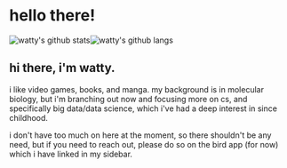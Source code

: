 # hello there!

<p align="center">
  
<img src="https://github-readme-stats-khaki-gamma.vercel.app/api?username=wattyven&count_private=true&show_icons=true&line_height=24" alt="watty's github stats"/><img src="https://github-readme-stats-khaki-gamma.vercel.app/api/top-langs/?username=wattyven&layout=compact" alt="watty's github langs">
  
</p>

## hi there, i'm watty.
  
<p align="center">
  
i like video games, books, and manga. my background is in molecular biology, but i'm branching out now and focusing more on cs, and specifically big data/data science, which i've had a deep interest in since childhood. 
    
i don't have too much on here at the moment, so there shouldn't be any need, but if you need to reach out, please do so on the bird app (for now) which i have linked in my sidebar. 
  
</p>
